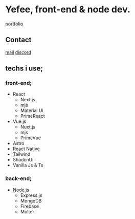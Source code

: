 # Yefee, front-end & node dev.
[portfolio](https://portfolio-yefee8.vercel.app/)

## Contact
[mail](mailto:findikliyavuzefe@gmail.com)
[discord](https://discord.com/users/420291800905940992)

## techs i use;

### front-end;
* React
  * Next.js
  * mjs
  * Material Ui
  * PrimeReact
* Vue.js
  * Nuxt.js
  * mjs
  * PrimeVue
* Astro
* React Native
* Tailwind
* ShadcnUi
* Vanilla Js & Ts

### back-end;
* Node.js
  * Express.js
  * MongoDB
  * Firebase
  * Multer

